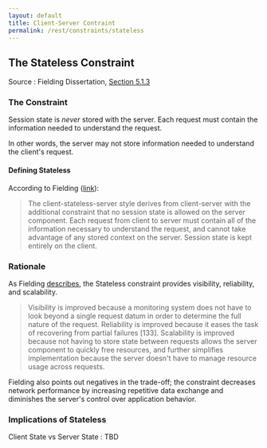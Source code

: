 ```yaml
---
layout: default
title: Client-Server Contraint
permalink: /rest/constraints/stateless
---
```


## The Stateless Constraint

Source
: Fielding Dissertation, [Section 5.1.3](https://www.ics.uci.edu/~fielding/pubs/dissertation/rest_arch_style.htm#sec_5_1_3)

### The Constraint

Session state is _never_ stored with the server.  Each request must contain the
information needed to understand the request.

In other words, the server may not store information needed to understand the
client's request.

#### Defining Stateless
According to Fielding ([link](https://www.ics.uci.edu/~fielding/pubs/dissertation/net_arch_styles.htm#sec_3_4_3)):
> The client-stateless-server style derives from client-server 
> with the additional constraint that no session state is 
> allowed on the server component. Each request from client to 
> server must contain all of the information necessary to 
> understand the request, and cannot take advantage of any 
> stored context on the server. Session state is kept entirely 
> on the client.

### Rationale

As Fielding [describes](), the Stateless constraint provides 
visibility, reliability, and scalability.  

> Visibility is improved because a monitoring system does 
> not have to look beyond a single request datum in order 
> to determine the full nature of the request. Reliability 
> is improved because it eases the task of recovering from 
> partial failures [133]. Scalability is improved because 
> not having to store state between requests allows the 
> server component to quickly free resources, and further 
> simplifies implementation because the server doesn't have 
> to manage resource usage across requests.

Fielding also points out negatives in the trade-off; the
constraint decreases network performance by increasing
repetitive data exchange and diminishes the server's
control over application behavior.

### Implications of Stateless

Client State vs Server State 
: TBD


